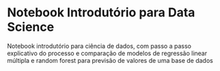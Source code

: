 # Notebook Introdutório para Data Science

Notebook introdutório para ciência de dados, com passo a passo explicativo do processo e comparação de modelos de regressão linear múltipla e random forest para previsão de valores de uma base de dados